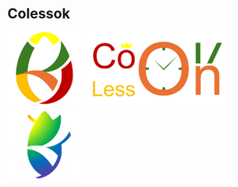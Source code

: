 # Colessok

<img src="logo.png" style="height: auto; max-height: 150px;" /> <img src="banner2.png" style="height: 150px;" /> <img src="logo2.png" style="height: auto; max-height: 150px;" />
